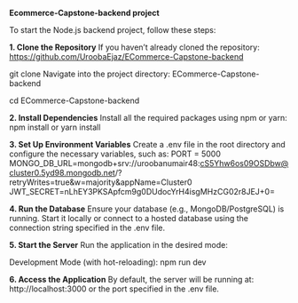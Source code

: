 **Ecommerce-Capstone-backend project**

To start the Node.js backend project, follow these steps:

**1. Clone the Repository**
If you haven’t already cloned the repository:
https://github.com/UroobaEjaz/ECommerce-Capstone-backend

git clone 
Navigate into the project directory: ECommerce-Capstone-backend

cd ECommerce-Capstone-backend


**2. Install Dependencies**
Install all the required packages using npm or yarn:
npm install
or
yarn install

**3. Set Up Environment Variables**
Create a .env file in the root directory and configure the necessary variables, such as:
PORT = 5000
MONGO_DB_URL=mongodb+srv://uroobanumair48:cS5Yhw6os09OSDbw@cluster0.5yd98.mongodb.net/?retryWrites=true&w=majority&appName=Cluster0
JWT_SECRET=nLhEY3PKSApfcm9g0DUdocYrH4isgMHzCG02r8JEJ+0=


**4. Run the Database**
Ensure your database (e.g., MongoDB/PostgreSQL) is running. Start it locally or connect to a hosted database using the connection string specified in the .env file.

**5. Start the Server**
Run the application in the desired mode:

Development Mode (with hot-reloading):
npm run dev

**6. Access the Application**
By default, the server will be running at:
http://localhost:3000
or the port specified in the .env file.
